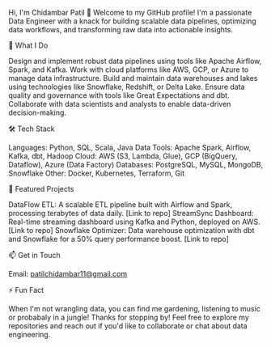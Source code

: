 Hi, I'm Chidambar Patil 👋
Welcome to my GitHub profile! I'm a passionate Data Engineer with a knack for building scalable data pipelines, optimizing data workflows, and transforming raw data into actionable insights.

🔧 What I Do

Design and implement robust data pipelines using tools like Apache Airflow, Spark, and Kafka.
Work with cloud platforms like AWS, GCP, or Azure to manage data infrastructure.
Build and maintain data warehouses and lakes using technologies like Snowflake, Redshift, or Delta Lake.
Ensure data quality and governance with tools like Great Expectations and dbt.
Collaborate with data scientists and analysts to enable data-driven decision-making.

🛠️ Tech Stack

Languages: Python, SQL, Scala, Java
Data Tools: Apache Spark, Airflow, Kafka, dbt, Hadoop
Cloud: AWS (S3, Lambda, Glue), GCP (BigQuery, Dataflow), Azure (Data Factory)
Databases: PostgreSQL, MySQL, MongoDB, Snowflake
Other: Docker, Kubernetes, Terraform, Git

🌟 Featured Projects

DataFlow ETL: A scalable ETL pipeline built with Airflow and Spark, processing terabytes of data daily. [Link to repo]
StreamSync Dashboard: Real-time streaming dashboard using Kafka and Python, deployed on AWS. [Link to repo]
Snowflake Optimizer: Data warehouse optimization with dbt and Snowflake for a 50% query performance boost. [Link to repo]

📫 Get in Touch

Email: patilchidambar11@gmail.com

⚡ Fun Fact

When I'm not wrangling data, you can find me gardening, listening to music or probabaly in a jungle!
Thanks for stopping by! Feel free to explore my repositories and reach out if you'd like to collaborate or chat about data engineering.

